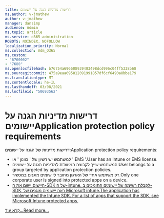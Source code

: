 ```yaml
---
title: דרישות מדיניות הגנה על יישומים
ms.author: v-jmathew
author: v-jmathew
manager: dansimp
audience: Admin
ms.topic: article
ms.service: o365-administration
ROBOTS: NOINDEX, NOFOLLOW
localization_priority: Normal
ms.collection: Adm_O365
ms.custom:
- "6700002"
- "7680"
ms.openlocfilehash: b76754a696608939403498dcd996c04ff5338b68
ms.sourcegitcommit: 475a9eaa095812091991857df6cf6490a8bbe179
ms.translationtype: MT
ms.contentlocale: he-IL
ms.lasthandoff: 03/08/2021
ms.locfileid: "50693562"
---
```

# <a name="application-protection-policy-requirements"></a><span data-ttu-id="7fd41-102">דרישות מדיניות הגנה על יישומים</span><span class="sxs-lookup"><span data-stu-id="7fd41-102">Application protection policy requirements</span></span>

<span data-ttu-id="7fd41-103">דרישות מדיניות של הגנה על יישומים:</span><span class="sxs-lookup"><span data-stu-id="7fd41-103">Application protection policy requirements:</span></span>

- <span data-ttu-id="7fd41-104">למשתמש יש רשיון של ' כוונון ' או ' EMS '.</span><span class="sxs-lookup"><span data-stu-id="7fd41-104">User has an Intune or EMS license.</span></span>
- <span data-ttu-id="7fd41-105">המשתמש שייך לקבוצה המיועדת למדיניות הגנה על יישומים.</span><span class="sxs-lookup"><span data-stu-id="7fd41-105">User belongs to a group targeted by application protection policies.</span></span>
- <span data-ttu-id="7fd41-106">רק משתמש אחד של הארגון מחובר ליישומים מוגנים במכשיר.</span><span class="sxs-lookup"><span data-stu-id="7fd41-106">Only one corporate user is signed into protected apps on a device.</span></span>
- [<span data-ttu-id="7fd41-107">היישום יישם את ה-SDK של ה-intune. לקבלת רשימה של יישומים התומכים ב-SDK, ראה יישומים מוגנים של Microsoft intune.</span><span class="sxs-lookup"><span data-stu-id="7fd41-107">The application has implemented the Intune SDK. For a list of apps that support the SDK, see Microsoft Intune protected apps.</span></span>](https://docs.microsoft.com/mem/intune/apps/apps-supported-intune-apps)

[<span data-ttu-id="7fd41-108">קרא עוד...</span><span class="sxs-lookup"><span data-stu-id="7fd41-108">Read more...</span></span>](https://docs.microsoft.com/mem/intune/apps/app-protection-policy)
